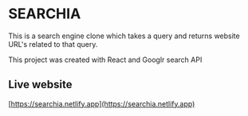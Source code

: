 # SEARCHIA
This is a search engine clone which takes a query and returns website URL's related to that query.

This project was created with React and Googlr search API

## Live website
[https://searchia.netlify.app](https://searchia.netlify.app)